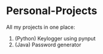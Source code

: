 # Personal-Projects
All my projects in one place:
1. (Python) Keylogger using pynput
2. (Java) Password generator
